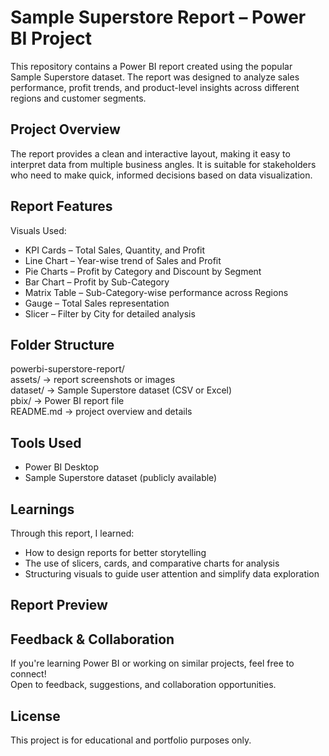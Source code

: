 # Sample Superstore Report – Power BI Project

This repository contains a Power BI report created using the popular Sample Superstore dataset. The report was designed to analyze sales performance, profit trends, and product-level insights across different regions and customer segments.

## Project Overview

The report provides a clean and interactive layout, making it easy to interpret data from multiple business angles. It is suitable for stakeholders who need to make quick, informed decisions based on data visualization.

## Report Features

Visuals Used:
- KPI Cards – Total Sales, Quantity, and Profit
- Line Chart – Year-wise trend of Sales and Profit
- Pie Charts – Profit by Category and Discount by Segment
- Bar Chart – Profit by Sub-Category
- Matrix Table – Sub-Category-wise performance across Regions
- Gauge – Total Sales representation
- Slicer – Filter by City for detailed analysis

## Folder Structure

powerbi-superstore-report/  
assets/ → report screenshots or images  
dataset/ → Sample Superstore dataset (CSV or Excel)  
pbix/ → Power BI report file  
README.md → project overview and details

## Tools Used

- Power BI Desktop  
- Sample Superstore dataset (publicly available)

## Learnings

Through this report, I learned:  
- How to design reports for better storytelling  
- The use of slicers, cards, and comparative charts for analysis  
- Structuring visuals to guide user attention and simplify data exploration

## Report Preview



## Feedback & Collaboration

If you're learning Power BI or working on similar projects, feel free to connect!  
Open to feedback, suggestions, and collaboration opportunities.

## License

This project is for educational and portfolio purposes only.
